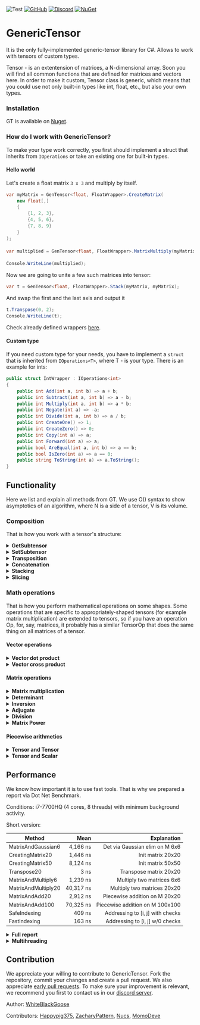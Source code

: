 ![Test](https://github.com/WhiteBlackGoose/GenericTensor/workflows/Test/badge.svg)
[![GitHub](https://img.shields.io/github/license/WhiteBlackGoose/GenericTensor?color=blue)](https://github.com/asc-community/GenericTensor/blob/master/LICENSE)
[![Discord](https://img.shields.io/discord/642350046213439489?color=orange&label=Discord)](https://discord.gg/YWJEX7a)
[![NuGet](https://img.shields.io/nuget/vpre/GenericTensor?label=NuGet)](https://www.nuget.org/packages/GenericTensor/)

# GenericTensor

It is the only fully-implemented generic-tensor library for C#. Allows to work with tensors of custom types.

Tensor - is an extentension of matrices, a N-dimensional array. Soon you will find all common functions that are
defined for matrices and vectors here. In order to make it custom, Tensor class is generic, which means that
you could use not only built-in types like int, float, etc., but also your own types.

### Installation

GT is available on [Nuget](https://www.nuget.org/packages/GenericTensor/).

### How do I work with GenericTensor?

To make your type work correctly, you first should implement a struct that inherits from `IOperations` or take an existing one
for built-in types.

#### Hello world

Let's create a float matrix `3 x 3` and multiply by itself.

```cs
var myMatrix = GenTensor<float, FloatWrapper>.CreateMatrix(
    new float[,]
    {
        {1, 2, 3},
        {4, 5, 6},
        {7, 8, 9}
    }
);

var multiplied = GenTensor<float, FloatWrapper>.MatrixMultiply(myMatrix, myMatrix);

Console.WriteLine(multiplied);
```

Now we are going to unite a few such matrices into tensor:

```cs
var t = GenTensor<float, FloatWrapper>.Stack(myMatrix, myMatrix);
```

And swap the first and the last axis and output it

```cs
t.Transpose(0, 2);
Console.WriteLine(t);
```

Check already defined wrappers <a href="https://github.com/asc-community/GenericTensor/blob/master/GenericTensor/Functions/DefaultWrappers.cs">here</a>.

#### Custom type

If you need custom type for your needs, you have to implement a `struct` that is inherited from `IOperations<T>`, where
T - is your type. There is an example for ints:

```cs
public struct IntWrapper : IOperations<int>
{
    public int Add(int a, int b) => a + b;
    public int Subtract(int a, int b) => a - b;
    public int Multiply(int a, int b) => a * b;
    public int Negate(int a) => -a;
    public int Divide(int a, int b) => a / b;
    public int CreateOne() => 1;
    public int CreateZero() => 0;
    public int Copy(int a) => a;
    public int Forward(int a) => a;
    public bool AreEqual(int a, int b) => a == b;
    public bool IsZero(int a) => a == 0;
    public string ToString(int a) => a.ToString();
}
```

## Functionality

Here we list and explain all methods from GT. We use O() syntax to show
asymptotics of an algorithm, where N is a side of a tensor, V is its volume.

### Composition

That is how you work with a tensor's structure:

<details><summary><strong>GetSubtensor</strong></summary><p>

```cs
public GenTensor<T> GetSubtensor(params int[] indecies)
```

Allows to get a subtensor with SHARED data (so that any changes to
intial tensor or the subtensor will be reflected in both).

For example, Subtensor of a matrix is a vector (row).

Works for O(1)
</p></details>

<details><summary><strong>SetSubtensor</strong></summary><p>

```cs
public void SetSubtensor(GenTensor<T, TWrapper> sub, params int[] indecies);
```

Allows to set a subtensor by forwarding all elements from sub to this. Override
ConstantsAndFunctions<T, TWrapper>.Forward to enable it.

Works for O(V)
</p></details>

<details><summary><strong>Transposition</strong></summary><p>

```cs
public void Transpose(int axis1, int axis2);
public void TransposeMatrix();
```

Swaps axis1 and axis2 in this.
TransposeMatrix swaps the last two axes.

Works for O(1)
</p></details>

<details><summary><strong>Concatenation</strong></summary><p>

```cs
public static GenTensor<T, TWrapper> Concat(GenTensor<T, TWrapper> a, GenTensor<T, TWrapper> b);
```

Conatenates two tensors by their first axis. For example, concatenation of
two tensors of shape [4 x 5 x 6] and [7 x 5 x 6] is a tensor of shape
[11 x 5 x 6]. 

Works for O(N)
</p></details>

<details><summary><strong>Stacking</strong></summary><p>

```cs
public static GenTensor<T, TWrapper> Stack(params GenTensor<T, TWrapper>[] elements);
```

Unites all same-shape elements into one tensor with 1 dimension more.
For example, if t1, t2, and t3 are of shape [2 x 5], Stack(t1, t2, t3) will
return a tensor of shape [3 x 2 x 5]

Works for O(V)
</p></details>

<details><summary><strong>Slicing</strong></summary><p>

```cs
public GenTensor<T, TWrapper> Slice(int leftIncluding, int rightExcluding);
```

Slices this into another tensor with data-sharing. Syntax and use is similar to
python's numpy:

```py
v = myTensor[2:3]
```

is the same as

```cs
var v = myTensor.Slice(2, 3);
```

Works for O(N)
</p></details>

### Math operations

That is how you perform mathematical operations on some shapes.
Some operations that are specific to appropriately-shaped tensors
(for example matrix multiplication) are extended to tensors, so if you have
an operation Op, for, say, matrices, it probably has a similar TensorOp that
does the same thing on all matrices of a tensor.

#### Vector operations

<details><summary><strong>Vector dot product</strong></summary><p>

```cs
public static T VectorDotProduct(GenTensor<T, TWrapper> a, GenTensor<T, TWrapper> b);
public static GenTensor<T, TWrapper> TensorVectorDotProduct(GenTensor<T, TWrapper> a, GenTensor<T, TWrapper> b);
```

Counts dot product of two same-shaped vectors. For example, you have v1 = {2, 3, 4},
v2 = {5, 6, 7}, then VectorDotProduct(v1, v2) = 2 * 5 + 3 * 6 + 4 * 7 = 56.

Works for O(V)
</p></details>

<details><summary><strong>Vector cross product</strong></summary><p>

```cs
public static GenTensor<T, TWrapper> VectorCrossProduct(GenTensor<T, TWrapper> a, GenTensor<T, TWrapper> b);
public static GenTensor<T, TWrapper> TensorVectorCrossProduct(GenTensor<T, TWrapper> a, GenTensor<T, TWrapper> b);
```

Counts cross product of two same-shaped vectors. The resulting vector is such one
that is perdendicular to all of the arguments.

Works for O(V)
</p></details>

#### Matrix operations

<details><summary><strong>Matrix multiplication</strong></summary><p>

```cs
public static GenTensor<T, TWrapper> MatrixMultiply(GenTensor<T, TWrapper> a, GenTensor<T, TWrapper> b, Threading threading = Threading.Single);
public static GenTensor<T, TWrapper> TensorMatrixMultiply(GenTensor<T, TWrapper> a, GenTensor<T, TWrapper> b, Threading threading = Threading.Single);
```

Performs matrix multiplication operation of two matrices. One's height should be the same
as Another's width.

MatrixMultiply for `Threading.Multi` performs parallel computations over the first axis, TensorMatrixMultiplyParallel
performs parallel computations over matrices.

Works for O(N^3)
</p></details>

<details><summary><strong>Determinant</strong></summary><p>

```cs
public T DeterminantLaplace();
public T DeterminantGaussianSafeDivision();
public T DeterminantGaussianSimple();
```

Finds determinant of a square matrix. DeterminantLaplace is the simplest and true
way to find determinant, but it is as slow as O(N!). Guassian elimination works
for O(N^3) but might cause precision loss when dividing. If your type does not
lose precision when being divided, use DeterminantGaussianSimple. Otherwise, for example,
for int, use DeterminantGaussianSafeDivision. 

Works for O(N!), O(N^3)
</p></details>

<details><summary><strong>Inversion</strong></summary><p>

```cs
public void InvertMatrix();
public void TensorMatrixInvert();
```

Inverts A to B such that A * B = I where I is identity matrix.

Works for O(N^4)
</p></details>

<details><summary><strong>Adjugate</strong></summary><p>

```cs
public GenTensor<T, TWrapper> Adjoint();
```

Returns an adjugate matrix.

Works for O(N^4)
</p></details>

<details><summary><strong>Division</strong></summary><p>

```cs
public static GenTensor<T, TWrapper> MatrixDivide(GenTensor<T, TWrapper> a, GenTensor<T, TWrapper> b);
public static GenTensor<T, TWrapper> TensorMatrixDivide(GenTensor<T, TWrapper> a, GenTensor<T, TWrapper> b)
```

Of A, B returns such C that A == C * B.

Works for O(N^4)
</p></details>

<details><summary><strong>Matrix Power</strong></summary><p>

```cs
public static GenTensor<T, TWrapper> MatrixPower(GenTensor<T, TWrapper> m, int power);
public static GenTensor<T, TWrapper> TensorMatrixPower(GenTensor<T, TWrapper> m, int power);
```

Finds the power of a matrix.

Works for O(log(N) * N^3)
</p></details>

#### Piecewise arithmetics

<details><summary><strong>Tensor and Tensor</strong></summary><p>

```cs
public static GenTensor<T, TWrapper> PiecewiseAdd(GenTensor<T, TWrapper> a, GenTensor<T, TWrapper> b, Threading threading = Threading.Single);
public static GenTensor<T, TWrapper> PiecewiseSubtract(GenTensor<T, TWrapper> a, GenTensor<T, TWrapper> b, Threading threading = Threading.Single);
public static GenTensor<T, TWrapper> PiecewiseMultiply(GenTensor<T, TWrapper> a, GenTensor<T, TWrapper> b, Threading threading = Threading.Single);
public static GenTensor<T, TWrapper> PiecewiseDivide(GenTensor<T, TWrapper> a, GenTensor<T, TWrapper> b, Threading threading = Threading.Single);
```

Returns a tensor of an operation being applied to every matching pair so that Add is.
Those with Parallel in its name are ran on multiple cores (via Parallel.For).

```
result[i, j, k...] = a[i, j, k...] + b[i, j, k...]
```

Works for O(V)
</p></details>

<details><summary><strong>Tensor and Scalar</strong></summary><p>

```cs
public static GenTensor<T, TWrapper> PiecewiseAdd(GenTensor<T, TWrapper> a, T b, Threading threading = Threading.Single);
public static GenTensor<T, TWrapper> PiecewiseSubtract(GenTensor<T, TWrapper> a, T b, Threading threading = Threading.Single);
public static GenTensor<T, TWrapper> PiecewiseSubtract(T a, GenTensor<T, TWrapper> b, Threading threading = Threading.Single);
public static GenTensor<T, TWrapper> PiecewiseMultiply(GenTensor<T, TWrapper> a, T b, Threading threading = Threading.Single);
public static GenTensor<T, TWrapper> PiecewiseDivide(GenTensor<T, TWrapper> a, T b, Threading threading = Threading.Single);
public static GenTensor<T, TWrapper> PiecewiseDivide(T a, GenTensor<T, TWrapper> b, Threading threading = Threading.Single);
```

Performs an operation on each of tensor's element and forwards them to the result
You can set `threading: Threading.Auto` to let GT to determine whether it is better to use multi-threading or
keep working at one core, or `threading: Threading.Multi` if you need multi-threading.

Works for O(V)
</p></details>

## Performance

We know how important it is to use fast tools. That is why we prepared a report via Dot Net Benchmark.

Conditions: i7-7700HQ (4 cores, 8 threads) with minimum background activity.

Short version:

|                      Method |              Mean |                          Explanation |
|---------------------------- |------------------:|-------------------------------------:|
|          MatrixAndGaussian6 |          4,166 ns | Det via Gaussian elim on M 6x6       |
|            CreatingMatrix20 |          1,446 ns | Init matrix 20x20                    |
|            CreatingMatrix50 |          8,124 ns | Init matrix 50x50                    |
|                 Transpose20 |              3 ns | Transpose matrix 20x20               |
|          MatrixAndMultiply6 |          1,239 ns | Multiply two matrices 6x6            |
|         MatrixAndMultiply20 |         40,317 ns | Multiply two matrices 20x20          |
|              MatrixAndAdd20 |          2,912 ns | Piecewise addition on M 20x20        |
|             MatrixAndAdd100 |         70,325 ns | Piecewise addition on M 100x100      |
|                SafeIndexing |            409 ns | Addressing to [i, j] with checks     |
|                FastIndexing |            163 ns | Addressing to [i, j] w/0 checks      |

<details><summary><strong>Full report</strong></summary>


|                      Method |       Old version |       New version |                          Explanation |
|---------------------------- |------------------:|------------------:|-------------------------------------:|
|           MatrixAndLaplace3 |            285 ns |            169 ns | Det via Laplace on M 3x3             |
|           MatrixAndLaplace6 |         47,222 ns |         27,791 ns | Det via Laplace on M 6x6             |
|           MatrixAndLaplace9 |     22,960,529 ns |     14,000,696 ns | Det via Laplace on M 9x9             |
|          MatrixAndGaussian3 |            700 ns |            614 ns | Det via Gaussian elim on M 3x3       |
|          MatrixAndGaussian6 |          4,418 ns |          4,166 ns | Det via Gaussian elim on M 6x6       |
|          MatrixAndGaussian9 |         14,143 ns |         13,702 ns | Det via Gaussian elim on M 9x9       |
|            CreatingMatrix20 |          1,580 ns |          1,446 ns | Init matrix 20x20                    |
|            CreatingMatrix50 |          9,066 ns |          8,124 ns | Init matrix 50x50                    |
|                 Transpose20 |              3 ns |              3 ns | Transpose matrix 20x20               |
|          MatrixAndMultiply6 |          2,156 ns |          1,239 ns | Multiply two matrices 6x6            |
|         MatrixAndMultiply20 |         74,956 ns |         40,317 ns | Multiply two matrices 20x20          |
|         TensorAndMultiply15 |      1,684,234 ns |        972,820 ns | M-ply 2 T 40x15x15                   |
|  MatrixAndMultiply6Parallel |         30,021 ns |         18,132 ns | M-ply 2 M 6x6 in multithread         |
| MatrixAndMultiply20Parallel |         29,776 ns |         18,014 ns | M-ply 2 M 20x20 in multithread       |
| TensorAndMultiply15Parallel |        515,976 ns |        321,425 ns | M-ply 2 T 40x15x15 in multithread    |
|              MatrixAndAdd20 |          4,854 ns |          2,912 ns | Piecewise addition on M 20x20        |
|             MatrixAndAdd100 |        111,424 ns |         70,325 ns | Piecewise addition on M 100x100      |
|      MatrixAndAdd20Parallel |          7,541 ns |          5,968 ns | P-se add in multithread on M 20x20   |
|     MatrixAndAdd100Parallel |         43,541 ns |         33,822 ns | P-se add in multithread on M 100x100 |
|                SafeIndexing |            481 ns |            409 ns | Addressing to [i, j] with checks     |
|                FastIndexing |            247 ns |            163 ns | Addressing to [i, j] w/0 checks      |

</details>

<details><summary><strong>Multihreading</strong></summary>


Multithreading is a useful tool if you want to make computations faster. We do not support GPU computations and never will because our aim to keep GenericTensor supporting
custom type, while GPU only works with fixed types like `int`, `float`, and a few others.

However, even on CPU it is sometimes better to keep single-core computations. So here we find out when it is better to keep single and where it is better to switch to
multi-core. Here we provide graphs for multiplication of matrices and piecewise product for tensors of different sizes
in those two modes (`Threading.Single` and `Threading.Multi`). `Y`-axis shows number of microseconds spent on one
operation.

#### Matrix multiplication

<img src="./Benchmark/matrixmultiplication.png">

<details><summary>Raw data</summary>


|               Method | Width | Height |       Mean |     Error |    StdDev |
|--------------------- |------ |------- |-----------:|----------:|----------:|
|             Multiply |     5 |      5 |  11.749 us | 0.2301 us | 0.3780 us |
|          MultiplyPar |     5 |      5 |  12.251 us | 0.1831 us | 0.1799 us |
|             Multiply |    15 |      5 |  33.234 us | 0.6564 us | 0.9622 us |
|          MultiplyPar |    15 |      5 |  21.839 us | 0.2790 us | 0.2609 us |
|             Multiply |     5 |     15 | 126.892 us | 2.3327 us | 2.0678 us |
|          MultiplyPar |     5 |     15 |  60.077 us | 1.0170 us | 0.9015 us |
|             Multiply |    15 |     15 | 383.536 us | 7.6478 us | 9.6720 us |
|          MultiplyPar |    15 |     15 | 133.525 us | 2.1654 us | 2.0256 us |

`Par` at the end of the name means one is ran in parallel mode (multithreading). The tensor is of size `Width` x `Height` x `Height`

</details>


#### Piecewise product

<img src="./Benchmark/piecewisemultiplication.PNG">

<details><summary>Raw data</summary>


|               Method | Width | Height |       Mean |     Error |    StdDev |
|--------------------- |------ |------- |-----------:|----------:|----------:|
|    PiecewiseMultiply |     5 |      5 |   1.274 us | 0.0177 us | 0.0148 us |
| PiecewiseMultiplyPar |     5 |      5 |   4.215 us | 0.0243 us | 0.0215 us |
|    PiecewiseMultiply |    15 |      5 |   3.391 us | 0.0647 us | 0.0719 us |
| PiecewiseMultiplyPar |    15 |      5 |   7.046 us | 0.0217 us | 0.0203 us |
|    PiecewiseMultiply |     5 |     15 |   9.622 us | 0.1835 us | 0.1884 us |
| PiecewiseMultiplyPar |     5 |     15 |   8.811 us | 0.0290 us | 0.0242 us |
|    PiecewiseMultiply |    15 |     15 |  28.553 us | 0.5403 us | 0.5054 us |
| PiecewiseMultiplyPar |    15 |     15 |  15.267 us | 0.1027 us | 0.0910 us |

`Par` at the end of the name means one is ran in parallel mode (multithreading). The tensor is of size `Width` x `Height` x `Height`

</details>

</details>

## Contribution

We appreciate your willing to contribute to GenericTensor. Fork the repository, commit your changes and create a pull request. We also appreciate <a href="https://medium.com/@carlosperez/pull-request-first-f6bb667a9b6">early pull requests</a>. To make sure your improvement is relevant, we recommend you first to contact us in our <a href="https://discord.gg/YWJEX7a">discord server</a>.

Author: <a href="https://github.com/WhiteBlackGoose">WhiteBlackGoose</a>

Contributors: <a href="https://github.com/Happypig375">Happypig375</a>, 
<a href="https://github.com/ZacharyPatten">ZacharyPattern</a>,
<a href="https://github.com/Nucs">Nucs</a>,
<a href="https://github.com/MomoDeve">MomoDeve</a>